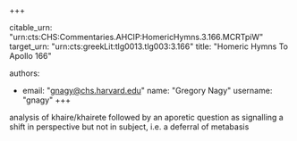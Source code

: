 +++


citable_urn: "urn:cts:CHS:Commentaries.AHCIP:HomericHymns.3.166.MCRTpiW"
target_urn: "urn:cts:greekLit:tlg0013.tlg003:3.166"
title: "Homeric Hymns To Apollo 166"

authors:
- email: "gnagy@chs.harvard.edu"
  name: "Gregory Nagy"
  username: "gnagy"
+++

<p>analysis of khaire/khairete followed by an aporetic question as signalling a shift in perspective but not in subject, i.e. a deferral of metabasis</p>